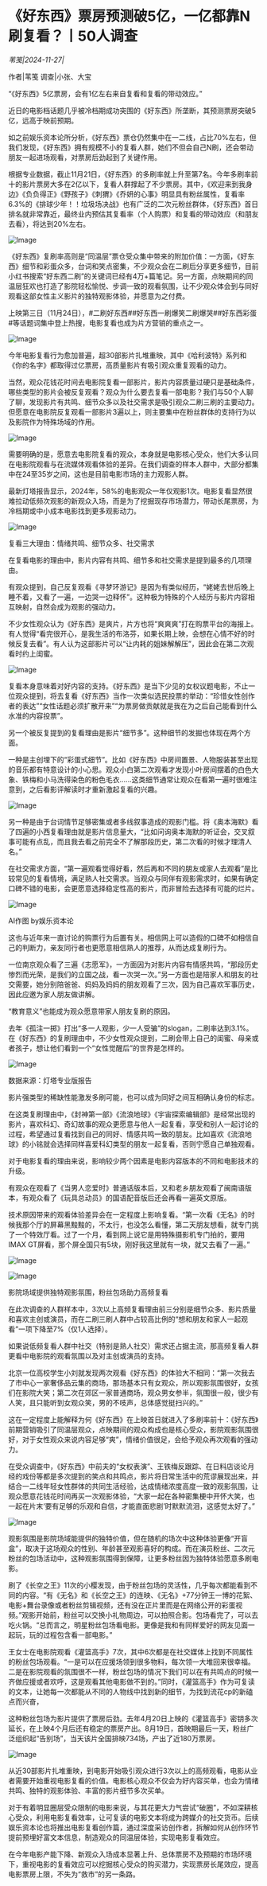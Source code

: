 # 《好东西》票房预测破5亿，一亿都靠N刷复看？丨50人调查

*苇笺|2024-11-27|*

作者|苇笺 调查|小张、大宝

“《好东西》5亿票房，会有1亿左右来自复看和复看的带动效应。”

近日的电影档话题几乎被冷档期成功突围的《好东西》所垄断，其预测票房突破5亿，远高于映前预期。

如之前娱乐资本论所分析，《好东西》票仓仍然集中在一二线，占比70%左右，但我们发现，《好东西》拥有规模不小的复看人群，她们不但会自己N刷，还会带动朋友一起进场观看，对票房后劲起到了关键作用。

根据专业数据，截止11月21日，《好东西》的多刷率就上升至第7名。今年多刷率前十的影片票房大多在2亿以下，复看人群撑起了不少票房。其中，《欢迎来到我身边》《负负得正》《野孩子》《刺猬》《乔妍的心事》明显具有粉丝属性，复看率6.3%的《排球少年！！垃圾场决战》也有广泛的二次元粉丝群体，《好东西》首日排名就非常靠近，最终业内预估其复看率（个人购票）和复看的带动效应（和朋友去看），将达到20%左右。

![Image](https://p3-sign.toutiaoimg.com/tos-cn-i-axegupay5k/49255ec346234cd98a7f0ecee3e1ad69~tplv-tt-origin-web:gif.jpeg?_iz=58558&from=article.pc_detail&lk3s=953192f4&x-expires=1733243711&x-signature=FCP4%2FXE3kThZ4025YK3uo6EPNtA%3D)

《好东西》复刷率高则是“同温层”票仓受众集中带来的附加价值：一方面，《好东西》细节和彩蛋众多，台词和笑点密集，不少观众会在二刷后分享更多细节，目前小红书搜索“好东西二刷”的关键词已经有4万+篇笔记。另一方面，点映期间的同温层狂欢也打造了影院轻松愉悦、步调一致的观看氛围，让不少观众体会到与同好观看这部女性主义影片的独特观影体验，并愿意为之付费。

上映第三日（11月24日），#二刷好东西##好东西一刷爆笑二刷爆哭##好东西彩蛋#等话题词集中登上热搜，电影复看也成为片方营销的重点之一。

![Image](https://p3-sign.toutiaoimg.com/tos-cn-i-6w9my0ksvp/ba12994dba734db9ae126827bcd75bae~tplv-tt-origin-web:gif.jpeg?_iz=58558&from=article.pc_detail&lk3s=953192f4&x-expires=1733243711&x-signature=305CVDOqsOYX397BtVMcmjnpVQ4%3D)

今年电影复看行为愈加普遍，超30部影片扎堆重映，其中《哈利波特》系列和《你的名字》都取得过亿票房，高质量影片有吸引观众重复观看的动力。

当然，观众花钱花时间去电影院复看一部影片，影片内容质量过硬只是基础条件，哪些类型的影片会被反复观看？观众为什么要去复看一部电影？我们与50个人聊了聊，发现影片有共鸣、细节众多以及社交需求是吸引观众二刷三刷的主要动力。但愿意在电影院反复观看一部影片3遍以上，则主要集中在粉丝群体的支持行为以及影院作为特殊场域的作用。

![Image](https://p3-sign.toutiaoimg.com/tos-cn-i-6w9my0ksvp/ab6a9a6483a14a93b3ccc4a1c84f3cb4~tplv-tt-origin-web:gif.jpeg?_iz=58558&from=article.pc_detail&lk3s=953192f4&x-expires=1733243711&x-signature=%2BmT%2BXXr78QRR8O0nDG9EO%2FYtGsE%3D)

需要明确的是，愿意去电影院复看的观众，本身就是电影核心受众，他们大多认同在电影院观看与在流媒体观看体验的差异。在我们调查的样本人群中，大部分都集中在24至35岁之间，这也是目前电影市场的主力观影人群。

最新灯塔报告显示，2024年，58%的电影观众一年仅观影1次。电影复看显然很难拉动低频次观影的新观众入场，而是为了挖掘现存市场潜力，带动长尾票房，为冷档期或中小成本电影找到更多观影动力。

![Image](https://p3-sign.toutiaoimg.com/tos-cn-i-6w9my0ksvp/eed6a27025ae43e78934eef4a2479514~tplv-tt-origin-web:gif.jpeg?_iz=58558&from=article.pc_detail&lk3s=953192f4&x-expires=1733243711&x-signature=hmjNf8sRQ3FgdPC0AIKs9XNTmTw%3D)

复看三大理由：情绪共鸣、细节众多、社交需求

在复看电影的理由中，影片内容有共鸣、细节多和社交需求是提到最多的几项理由。

有观众提到，自己反复观看《寻梦环游记》是因为有类似经历，“姥姥去世后晚上睡不着，又看了一遍，一边哭一边释怀”。这种极为特殊的个人经历与影片内容相互映射，自然会成为观影的强动力。

不少女性观众认为《好东西》是爽片，片方也将“爽爽爽”打在购票平台的海报上。有人觉得“看完很开心，是我生活的布洛芬，如果长期上映，会想在心情不好的时候反复去看”。有人认为这部影片可以“让内耗的姐妹解解压”，因此会在第二次观看时约上闺蜜。

![Image](https://p3-sign.toutiaoimg.com/tos-cn-i-6w9my0ksvp/fac0233e6ff04ccf93def52733cd6e5e~tplv-tt-origin-web:gif.jpeg?_iz=58558&from=article.pc_detail&lk3s=953192f4&x-expires=1733243711&x-signature=x%2Ff28159AAKGMZVyumKJn8%2B84mw%3D)

复看本身意味着对好内容的支持。《好东西》是当下少见的女权议题电影，不止一位观众提到，将去复看《好东西》当作一次类似选民投票的举动：“珍惜女性创作者的表达”“女性话题必须扩散开来”“为票房做贡献就是我在为之后自己能看到什么水准的内容投票”。

另一个被反复提到的复看理由是影片“细节多”。这种细节的发掘也体现在两个方面。

一种是主创埋下的“彩蛋式细节”。比如《好东西》中房间置景、人物服装甚至出现的音乐都有特意设计的小心思。观众小白第二次观看才发现小叶房间摆着的白色大象、铁梅和小马洗得染色的粉色毛衣......这类细节通常让观众在看第一遍时很难注意到，之后看影评解读时才重新激起复看的兴趣。

![Image](https://p3-sign.toutiaoimg.com/tos-cn-i-6w9my0ksvp/2902b2a3efa844f0bd7c843ff47ce53e~tplv-tt-origin-web:gif.jpeg?_iz=58558&from=article.pc_detail&lk3s=953192f4&x-expires=1733243711&x-signature=r3TMTneEy0bwUjVB2JzF6Wd%2Bt7w%3D)

另一种是由于台词情节足够密集或者多线叙事造成的观影门槛。将《奥本海默》看了四遍的小西复看理由就是影片信息量大，“比如问询奥本海默的听证会，交叉叙事可能有点乱，而且我去看之前完全不了解那段历史，第二次看的时候才理清人名。”

在社交需求方面，“第一遍观看觉得好看，然后再和不同的朋友或家人去观看”是比较常见的复看情境，满足熟人社交需求。当观众与同伴有观影需求时，如果有确定口碑不错的电影，会更愿意选择稳定性高的影片，而非冒险去选择有可能的烂片。

![Image](https://p3-sign.toutiaoimg.com/tos-cn-i-6w9my0ksvp/b745d60cf36f4d8aac21c774a2190220~tplv-tt-origin-web:gif.jpeg?_iz=58558&from=article.pc_detail&lk3s=953192f4&x-expires=1733243711&x-signature=NryGAs%2FXp5cCPS55Z1v9pqg7E84%3D)

AI作图 by娱乐资本论

这也与近年来一直讨论的购票行为后置有关。相信网上可以造假的口碑不如相信自己的判断力，亲友同行者也更愿意相信熟人的推荐，从而达成复刷行为。

一位南京观众看了三遍《志愿军》，一方面因为对影片内容有情感共鸣，“那段历史惨烈而光荣，是我们的立国之战，看一次哭一次。”另一方面也是陪家人和朋友的社交需要，她分别陪爸爸、妈妈及妈妈的朋友观看了三次，因为自己喜欢军事历史，因此应邀为家人朋友做讲解。

“教育意义”也能成为观众愿意带家人朋友复刷的原因。

去年《孤注一掷》打出“多一人观影，少一人受骗”的slogan，二刷率达到3.1%。在《好东西》的复刷理由中，不少女性观众提到，二刷会带上自己的闺蜜、母亲或者孩子，想让他们看到一个“女性觉醒后”的世界是怎样的。

![Image](https://p3-sign.toutiaoimg.com/tos-cn-i-6w9my0ksvp/cd9e610a4d704d17b8775c1051acd695~tplv-tt-origin-web:gif.jpeg?_iz=58558&from=article.pc_detail&lk3s=953192f4&x-expires=1733243711&x-signature=PYn%2FnPpKWeu3WgWYt3XZcMjCeZE%3D)

数据来源：灯塔专业版报告

影片强类型的稀缺性能激发多刷可能，也可以成为同好之间互相确认身份的标志。

在这类复刷理由中，《封神第一部》《流浪地球》《宇宙探索编辑部》是经常出现的影片，喜欢科幻、奇幻故事的观众更愿意与他人一起复看，享受和别人一起讨论的过程，希望通过复看找到自己的同好、情感共鸣一致的朋友。比如喜欢《流浪地球》的小铭就会选择同样喜爱科幻类型的朋友一起复看，否则宁愿自己单独观看。

对于电影复看的理由来说，影响较少两个因素是电影内容版本的不同和电影技术的升级。

有观众在观看了《当男人恋爱时》普通话版本后，又和老乡朋友观看了闽南语版本，有观众看了《玩具总动员》的国语配音版后还会再看一遍英文原版。

技术原因带来的观看体验差异会在一定程度上影响复看。“第一次看《无名》的时候我那个厅的屏幕黑黢黢的，不太行，也没怎么看懂，第二天朋友想看，就专门挑了一个特效厅看。过了一个月，看到网上说它是用特殊摄影机专门拍的，要用IMAX GT屏看，那个屏全国只有5块，刚好我这里就有一块，就又去看了一遍。”

![Image](https://p3-sign.toutiaoimg.com/tos-cn-i-6w9my0ksvp/c6dc3b71564c4761a2a7234674ce18ca~tplv-tt-origin-web:gif.jpeg?_iz=58558&from=article.pc_detail&lk3s=953192f4&x-expires=1733243711&x-signature=3ilPmWjj5qx2Oy20eBs3NpU9rqg%3D)

![Image](https://p3-sign.toutiaoimg.com/tos-cn-i-6w9my0ksvp/99d3e95d72bc4a398b1c1393867d892d~tplv-tt-origin-web:gif.jpeg?_iz=58558&from=article.pc_detail&lk3s=953192f4&x-expires=1733243711&x-signature=iIg1Ccl7%2BcLZm8iQ2pnMgHZT1CA%3D)

影院场域提供独特观影氛围，粉丝包场助力高频复看

在此次调查的人群样本中，3次以上高频复看理由前三分别是细节众多、影片质量和喜欢主创或演员，而在二刷三刷人群中占较高比例的“想和朋友和家人一起观看”一项下降至7%（仅1人选择）。

如果说低频复看人群中社交（特别是熟人社交）需求还占据主流，那高频复看人群更看中电影院的观看氛围以及对主创或演员的支持。

北京一位高校学生小刘就发现两次观看《好东西》的体验大不相同：“第一次我去了市中心一家奢侈品云集的商场，那场基本只有女观众，所以观影氛围很好，女孩们在影院大笑；第二次在郊区一家普通商场，观众男女参半，氛围很一般，很少有人笑，且只能听到女观众笑，男的不吱声，总体感觉挺扫兴的。”

这在一定程度上能解释为何《好东西》在上映首日就进入了多刷率前十：《好东西》前期营销吸引了同温层观众，点映期间的观众构成也是核心受众，影院观影氛围很好，对于女性观众来说内容足够“爽”，情绪价值很足，会给予观众再次观看的强动力。

在受众调查中，《好东西》中前夫的“女权表演”、王铁梅反跟踪、在日料店谈论月经的戏份等都是多次提到的笑点和共鸣点，影片将日常生活中的荒谬展现出来，并结合一二线年轻女性群体的共同生活经验，达成情绪浓度高度一致的观影氛围，让观众愿意花钱花时间再买一次观影体验，“大家一起在各种密集梗中开怀大笑，也一起在片末‘要有足够的乐观和自信，才能直面悲剧’时默默流泪，这感觉太好了。”

![Image](https://p3-sign.toutiaoimg.com/tos-cn-i-6w9my0ksvp/9d6a48bdc72a4295b10ba6d60f5232a7~tplv-tt-origin-web:gif.jpeg?_iz=58558&from=article.pc_detail&lk3s=953192f4&x-expires=1733243711&x-signature=pGheDxGryQxexyXmZt83zTYPtHw%3D)

观影氛围是影院场域能提供的独特价值，但在随机的场次中这种体验更像“开盲盒”，取决于这场观众的性别、年龄甚至观影喜好的构成。而在演员粉丝、二次元粉丝的包场活动中，这种观影氛围得到保障，让更多粉丝因为独特体验愿意多刷电影。

刷了《长空之王》11次的小樱发现，由于粉丝包场的灵活性，几乎每次都能看到不同的内容。“有《无名》和《长空之王》的连映、《无名》+77分钟王一博的花絮、电影+舞台录像或者粉丝剪辑视频，还有没在正片里而是在网络公开的彩蛋视频。”观影开始前，粉丝可以交换小礼物周边，可以拍照合影。包场看完了，可以去吃火锅。“总而言之，明星粉丝包场看电影。更像是我和有同样爱好的网友见面一起玩，玩的过程包含看一部电影。”

王女士在电影院观看《灌篮高手》7次，其中6次都是在社交媒体上找到不同属性的粉丝包场观看。“一是可以在应援场领到很多物料，每次领一大堆回来很幸福。二是在影院观看的氛围很不一样，粉丝包场的情况下我们可以在有共鸣点的时候一齐做应援或者欢呼，这是观看其他电影做不到的。”同时，《灌篮高手》作为可复读的文本，让她每一次都能从不同的人物线中找到新的细节，为找到流花cp的新磕点而兴奋，

这种粉丝包场为影片提供了票房后劲。去年4月20日上映的《灌篮高手》密钥多次延长，在上映4个月后还有稳定的票房产出。8月19日，首映期最后一天，粉丝广泛组织起“告别场”，当天该片全国排映734场，产出了近180万票房。

![Image](https://p3-sign.toutiaoimg.com/tos-cn-i-6w9my0ksvp/6f57d42baa92453faafe538e26ec89ec~tplv-tt-origin-web:gif.jpeg?_iz=58558&from=article.pc_detail&lk3s=953192f4&x-expires=1733243711&x-signature=Q7ga%2BLZwbhCrGV%2BuI3z68bmwdaw%3D)

从近30部影片扎堆重映，到电影开始吸引观众进行3次以上的高频观看，电影从业者需要开始重视电影复看的价值。电影核心观众不仅会为好内容买单，也会为情绪共鸣、独特的观影体验、丰富的影片细节多次买单。

对于有着明显圈层受众限制的电影来说，与其花更大力气尝试“破圈”，不如深耕核心受众，利用电影复看效率，让可复读的电影文本将成为跨媒介的社交货币。后续娱乐资本论也将推出电影复看创作篇，通过深度采访创作者，拆解如何从创作环节提前预埋好富文本信息，制造观众的同温层体验，实现电影复看效应。

在今年电影产能下降、新观众入场成本显著上升、总体票房不及预期的市场环境下，重视电影的复看效应可以挖掘核心受众的购买潜力，实现票房长尾效应，提高电影票房上限，不失为“救市”的另一条路。

